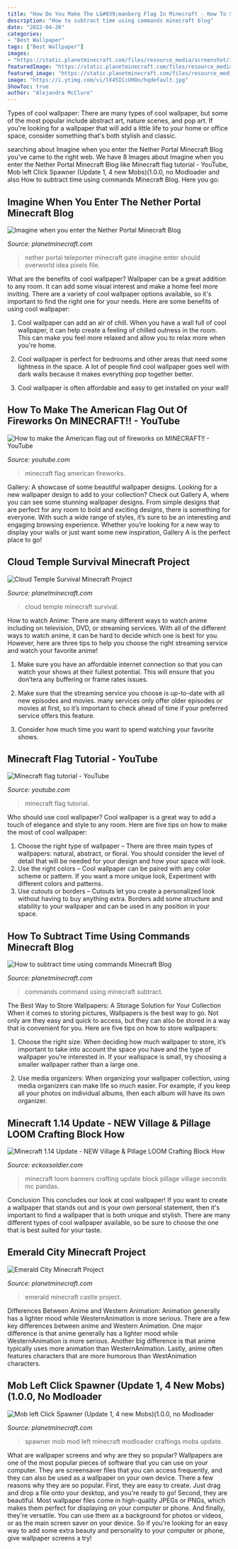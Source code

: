 ```yaml
---
title: "How Do You Make The L&#039;manberg Flag In Minecraft - How To Subtract Time Using Commands Minecraft Blog"
description: "How to subtract time using commands minecraft blog"
date: "2022-04-26"
categories:
- "Best Wallpaper"
tags: ["Best Wallpaper"]
images:
- "https://static.planetminecraft.com/files/resource_media/screenshot/1150/2011-12-16_135308_1022074.jpg"
featuredImage: "https://static.planetminecraft.com/files/resource_media/screenshot/1314/2013-04-02_161643_5178562_lrg.jpg"
featured_image: "https://static.planetminecraft.com/files/resource_media/screenshot/1645/2016-11-15_23092310651904_lrg.png"
image: "https://i.ytimg.com/vi/lX45ICcUHOo/hqdefault.jpg"
ShowToc: true
author: "Alejandra McClure"
---
```



Types of cool wallpaper:
There are many types of cool wallpaper, but some of the most popular include abstract art, nature scenes, and pop art. If you're looking for a wallpaper that will add a little life to your home or office space, consider something that's both stylish and classic.

	

		
searching about Imagine when you enter the Nether Portal Minecraft Blog you've came to the right web. We have 8 Images about Imagine when you enter the Nether Portal Minecraft Blog like Minecraft flag tutorial - YouTube, Mob left Click Spawner (Update 1, 4 new Mobs)(1.0.0, no Modloader and also How to subtract time using commands Minecraft Blog. Here you go:
		
    
## Imagine When You Enter The Nether Portal Minecraft Blog

<img loading=lazy src="https://static.planetminecraft.com/files/resource_media/screenshot/1433/nether_portal8007916_lrg.jpg" onerror="this.onerror=null;this.src='https://tse3.mm.bing.net/th?id=OIP.lANdmIZ3esBOdr_P8kfHCgHaD1&amp;pid=15.1';" alt="Imagine when you enter the Nether Portal Minecraft Blog">

_Source: planetminecraft.com_

>nether portal teleporter minecraft gate imagine enter should overworld idea pixels file. 

	

What are the benefits of cool wallpaper?
Wallpaper can be a great addition to any room. It can add some visual interest and make a home feel more inviting. There are a variety of cool wallpaper options available, so it's important to find the right one for your needs. Here are some benefits of using cool wallpaper: 
1. Cool wallpaper can add an air of chill. When you have a wall full of cool wallpaper, it can help create a feeling of chilled outness in the room. This can make you feel more relaxed and allow you to relax more when you're home. 

2. Cool wallpaper is perfect for bedrooms and other areas that need some lightness in the space. A lot of people find cool wallpaper goes well with dark walls because it makes everything pop together better. 

3. Cool wallpaper is often affordable and easy to get installed on your wall!

    
## How To Make The American Flag Out Of Fireworks On MINECRAFT!! - YouTube

<img loading=lazy src="https://i.ytimg.com/vi/lX45ICcUHOo/hqdefault.jpg" onerror="this.onerror=null;this.src='https://tse1.mm.bing.net/th?id=OIP.s-hkRGWdEgk82cBNPxEjMgHaFj&amp;pid=15.1';" alt="How to make the American flag out of fireworks on MINECRAFT!! - YouTube">

_Source: youtube.com_

>minecraft flag american fireworks. 

	

Gallery: A showcase of some beautiful wallpaper designs.
Looking for a new wallpaper design to add to your collection? Check out Gallery A, where you can see some stunning wallpaper designs. From simple designs that are perfect for any room to bold and exciting designs, there is something for everyone. With such a wide range of styles, it’s sure to be an interesting and engaging browsing experience. Whether you’re looking for a new way to display your walls or just want some new inspiration, Gallery A is the perfect place to go!





	
	
    
## Cloud Temple Survival Minecraft Project

<img loading=lazy src="https://static.planetminecraft.com/files/resource_media/screenshot/1314/2013-04-02_161643_5178562_lrg.jpg" onerror="this.onerror=null;this.src='https://tse4.mm.bing.net/th?id=OIP.O3wo-ltRYX-4Y3C9OP-66QHaEW&amp;pid=15.1';" alt="Cloud Temple Survival Minecraft Project">

_Source: planetminecraft.com_

>cloud temple minecraft survival. 

	

How to watch Anime: There are many different ways to watch anime including on television, DVD, or streaming services.
With all of the different ways to watch anime, it can be hard to decide which one is best for you. However, here are three tips to help you choose the right streaming service and watch your favorite anime!
1. Make sure you have an affordable internet connection so that you can watch your shows at their fullest potential. This will ensure that you don’tera any buffering or frame rates issues.

2. Make sure that the streaming service you choose is up-to-date with all new episodes and movies. many services only offer older episodes or movies at first, so it’s important to check ahead of time if your preferred service offers this feature.

3. Consider how much time you want to spend watching your favorite shows.

    
## Minecraft Flag Tutorial - YouTube

<img loading=lazy src="https://i.ytimg.com/vi/rEk80zYR0uk/maxresdefault.jpg" onerror="this.onerror=null;this.src='https://tse1.mm.bing.net/th?id=OIP.5C2L4FJwOZjKtcPT8NjgngHaEK&amp;pid=15.1';" alt="Minecraft flag tutorial - YouTube">

_Source: youtube.com_

>minecraft flag tutorial. 

	

Who should use cool wallpaper?
Cool wallpaper is a great way to add a touch of elegance and style to any room. Here are five tips on how to make the most of cool wallpaper: 
1) Choose the right type of wallpaper – There are three main types of wallpapers: natural, abstract, or floral. You should consider the level of detail that will be needed for your design and how your space will look. 
2) Use the right colors – Cool wallpaper can be paired with any color scheme or pattern. If you want a more unique look, Experiment with different colors and patterns. 
3) Use cutouts or borders – Cutouts let you create a personalized look without having to buy anything extra. Borders add some structure and stability to your wallpaper and can be used in any position in your space.

    
## How To Subtract Time Using Commands Minecraft Blog

<img loading=lazy src="https://static.planetminecraft.com/files/resource_media/screenshot/1645/2016-11-15_23092310651904_lrg.png" onerror="this.onerror=null;this.src='https://tse2.mm.bing.net/th?id=OIP.nfKQm65zkJIfKivcMM5cCAHaEF&amp;pid=15.1';" alt="How to subtract time using commands Minecraft Blog">

_Source: planetminecraft.com_

>commands command using minecraft subtract. 

	

The Best Way to Store Wallpapers: A Storage Solution for Your Collection
When it comes to storing pictures, Wallpapers is the best way to go. Not only are they easy and quick to access, but they can also be stored in a way that is convenient for you. Here are five tips on how to store wallpapers:
1) Choose the right size: When deciding how much wallpaper to store, it’s important to take into account the space you have and the type of wallpaper you’re interested in. If your wallspace is small, try choosing a smaller wallpaper rather than a large one.

2) Use media organizers: When organizing your wallpaper collection, using media organizers can make life so much easier. For example, if you keep all your photos on individual albums, then each album will have its own organizer.

    
## Minecraft 1.14 Update - NEW Village &amp; Pillage LOOM Crafting Block How

<img loading=lazy src="http://eckoxsoldier.com/wp-content/uploads/2018/10/minecraft-1-14-update-new-villag-3.jpg" onerror="this.onerror=null;this.src='https://tse1.mm.bing.net/th?id=OIP.y0a_FImuabhOIm7mOg7bSwHaFj&amp;pid=15.1';" alt="Minecraft 1.14 Update - NEW Village &amp; Pillage LOOM Crafting Block How">

_Source: eckoxsoldier.com_

>minecraft loom banners crafting update block pillage village seconds mc pandas. 

	

Conclusion
This concludes our look at cool wallpaper! If you want to create a wallpaper that stands out and is your own personal statement, then it's important to find a wallpaper that is both unique and stylish. There are many different types of cool wallpaper available, so be sure to choose the one that is best suited for your taste.

    
## Emerald City Minecraft Project

<img loading=lazy src="https://static.planetminecraft.com/files/resource_media/screenshot/1234/2012-08-25_201129_3395150.jpg" onerror="this.onerror=null;this.src='https://tse2.mm.bing.net/th?id=OIP.bilYpHfecFgHJzGmZ3UwFAHaFG&amp;pid=15.1';" alt="Emerald City Minecraft Project">

_Source: planetminecraft.com_

>emerald minecraft castle project. 

	

Differences Between Anime and Western Animation: Animation generally has a lighter mood while WesternAnimation is more serious.
There are a few key differences between anime and Western Animation. One major difference is that anime generally has a lighter mood while WesternAnimation is more serious. Another big difference is that anime typically uses more animation than WesternAnimation. Lastly, anime often features characters that are more humorous than WestAnimation characters.

    
## Mob Left Click Spawner (Update 1, 4 New Mobs)(1.0.0, No Modloader

<img loading=lazy src="https://static.planetminecraft.com/files/resource_media/screenshot/1150/2011-12-16_135308_1022074.jpg" onerror="this.onerror=null;this.src='https://tse2.mm.bing.net/th?id=OIP.PQAPNdsUnM7rhlcyDbAtWAHaD7&amp;pid=15.1';" alt="Mob left Click Spawner (Update 1, 4 new Mobs)(1.0.0, no Modloader">

_Source: planetminecraft.com_

>spawner mob mod left minecraft modloader craftings mobs update. 

	

What are wallpaper screens and why are they so popular?
Wallpapers are one of the most popular pieces of software that you can use on your computer. They are screensaver files that you can access frequently, and they can also be used as a wallpaper on your own device. There a few reasons why they are so popular. First, they are easy to create. Just drag and drop a file onto your desktop, and you're ready to go! Second, they are beautiful. Most wallpaper files come in high-quality JPEGs or PNGs, which makes them perfect for displaying on your computer or phone. And finally, they're versatile. You can use them as a background for photos or videos, or as the main screen saver on your device. So if you're looking for an easy way to add some extra beauty and personality to your computer or phone, give wallpaper screens a try!

